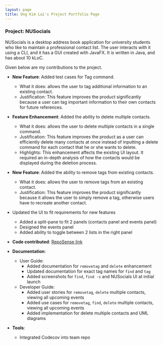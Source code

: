 ```yaml
---
layout: page
title: Ong Kim Lai's Project Portfolio Page
---
```


### Project: NUSocials

NUSocials is a desktop address book application for university students who like to maintain a professional contact list. The user interacts with it using a CLI, and it has a GUI created with JavaFX. It is written in Java, and has about 10 kLoC.

Given below are my contributions to the project.

* **New Feature**: Added test cases for Tag command.
  * What it does: allows the user to tag additional information to an existing contact.
  * Justification: This feature improves the product significantly because a user can tag important information to their own contacts for future references.

* **Feature Enhancement**: Added the ability to delete multiple contacts.
  * What it does: allows the user to delete multiple contacts in a single command.
  * Justification: This feature improves the product as a user can efficiently delete many contacts at once instead of inputting a delete command for each contact that he or she wants to delete.
  * Highlights: This enhancement affects the existing UI layout. It required an in-depth analysis of how the contacts would be displayed during the deletion process.

* **New Feature**: Added the ability to remove tags from existing contacts.
  * What it does: allows the user to remove tags from an existing contact.
  * Justification: This feature improves the product significantly because it allows the user to simply remove a tag, otherwise users have to recreate another contact.

* Updated the UI to fit requirements for new features
  * Added a split-pane to fit 2 panels (contacts panel and events panel)
  * Designed the events panel
  * Added ability to toggle between 2 lists in the right panel

* **Code contributed**: [RepoSense link](https://nus-cs2103-ay2122s2.github.io/tp-dashboard/?search=&sort=groupTitle&sortWithin=title&timeframe=commit&mergegroup=&groupSelect=groupByRepos&breakdown=true&checkedFileTypes=docs~functional-code~test-code~other&since=2022-02-18&tabOpen=true&tabType=authorship&tabAuthor=ongkimlai&tabRepo=AY2122S2-CS2103T-W11-1%2Ftp%5Bmaster%5D&authorshipIsMergeGroup=false&authorshipFileTypes=docs&authorshipIsBinaryFileTypeChecked=false&zA=ongkimlai&zR=AY2122S2-CS2103T-W11-1%2Ftp%5Bmaster%5D&zACS=81.23391812865498&zS=2022-02-18&zFS=&zU=2022-02-26&zMG=false&zFTF=commit&zFGS=groupByRepos&zFR=false)

* **Documentation**:
  * User Guide:
    * Added documentation for `removetag` and `delete` enhancement
    * Updated documentation for exact tag names for `find` and `tag`
    * Added screenshots for `find`, `find -s` and NUSocials UI at initial launch
  * Developer Guide:
    * Added user stories for `removetag`, `delete` multiple contacts, viewing all upcoming events
    * Added use cases for `removetag`, `find`, `delete` multiple contacts, viewing all upcoming events
    * Added implementation for delete multiple contacts and UML diagrams

* **Tools**:
  * Integrated Codecov into team repo
